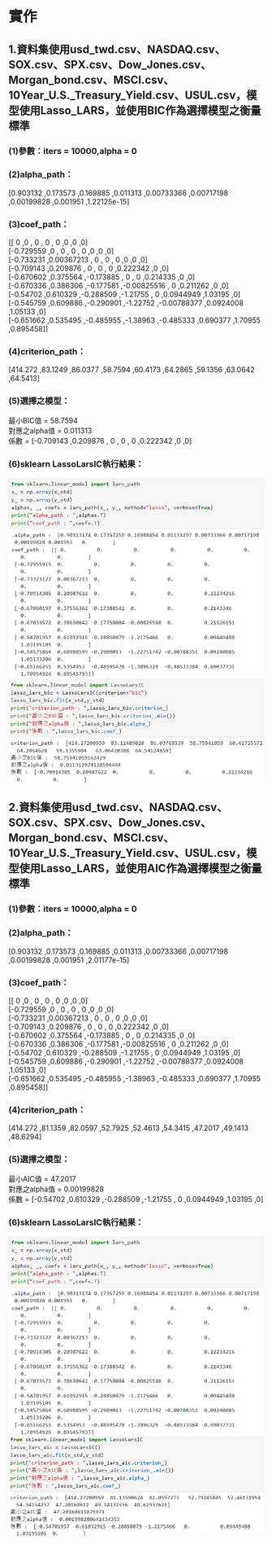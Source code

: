 實作
==========================================================================================
## 1.資料集使用usd_twd.csv、NASDAQ.csv、SOX.csv、SPX.csv、Dow_Jones.csv、Morgan_bond.csv、MSCI.csv、10Year_U.S._Treasury_Yield.csv、USUL.csv，模型使用Lasso_LARS，並使用BIC作為選擇模型之衡量標準  
### (1)參數：iters = 10000,alpha = 0  
### (2)alpha_path：  
[0.903132 ,0.173573 ,0.169885 ,0.011313 ,0.00733366 ,0.00717198 ,0.00199828 ,0.001951 ,1.22125e-15]  
### (3)coef_path：  
[[ 0                 ,0                 , 0                 , 0                , 0                 ,0                 ,0                ,0]  
 [-0.729559          ,0                 , 0                 , 0                , 0                 ,0                 ,0                ,0]  
 [-0.733231          ,0.00367213        , 0                 , 0                , 0                 ,0                 ,0                ,0]  
 [-0.709143          ,0.209876          , 0                 , 0                , 0                 ,0.222342          ,0                ,0]  
 [-0.670602          ,0.375564          ,-0.173885          , 0                , 0                 ,0.214335          ,0                ,0]  
 [-0.670336          ,0.386306          ,-0.177581          ,-0.00825516       , 0                 ,0.211262          ,0                ,0]  
 [-0.54702           ,0.610329          ,-0.288509          ,-1.21755          , 0                 ,0.0944949         ,1.03195          ,0]  
 [-0.545759          ,0.609886          ,-0.290901          ,-1.22752          ,-0.00788377        ,0.0924008         ,1.05133          ,0]  
 [-0.651662          ,0.535495          ,-0.485955          ,-1.38963          ,-0.485333          ,0.690377          ,1.70955          ,0.895458]]  
### (4)criterion_path：  
[414.272  ,83.1249  ,86.0377  ,58.7594  ,60.4173    ,64.2865    ,59.1356    ,63.0642  ,64.5413]  
### (5)選擇之模型：  
最小BIC值 = 58.7594  
對應之alpha值 = 0.011313  
係數 = [-0.709143          ,0.209876          , 0                 , 0                , 0                 ,0.222342          ,0                ,0]  
### (6)sklearn LassoLarsIC執行結果：  
![image](https://github.com/Suweihsiang/LinearRegression/blob/main/image/lars_path.png)  
![image](https://github.com/Suweihsiang/LinearRegression/blob/main/image/bic.png)  
  
  
## 2.資料集使用usd_twd.csv、NASDAQ.csv、SOX.csv、SPX.csv、Dow_Jones.csv、Morgan_bond.csv、MSCI.csv、10Year_U.S._Treasury_Yield.csv、USUL.csv，模型使用Lasso_LARS，並使用AIC作為選擇模型之衡量標準  
### (1)參數：iters = 10000,alpha = 0  
### (2)alpha_path：  
[0.903132   ,0.173573   ,0.169885   ,0.011313   ,0.00733366   ,0.00717198   ,0.00199828   ,0.001951   ,2.01177e-15]  
### (3)coef_path：  
[[ 0                 ,0                 , 0                 , 0                , 0                 ,0                 ,0                ,0]  
 [-0.729559          ,0                 , 0                 , 0                , 0                 ,0                 ,0                ,0]  
 [-0.733231          ,0.00367213        , 0                 , 0                , 0                 ,0                 ,0                ,0]  
 [-0.709143          ,0.209876          , 0                 , 0                , 0                 ,0.222342          ,0                ,0]  
 [-0.670602          ,0.375564          ,-0.173885          , 0                , 0                 ,0.214335          ,0                ,0]  
 [-0.670336          ,0.386306          ,-0.177581          ,-0.00825516       , 0                 ,0.211262          ,0                ,0]  
 [-0.54702           ,0.610329          ,-0.288509          ,-1.21755          , 0                 ,0.0944949         ,1.03195          ,0]  
 [-0.545759          ,0.609886          ,-0.290901          ,-1.22752          ,-0.00788377        ,0.0924008         ,1.05133          ,0]  
 [-0.651662          ,0.535495          ,-0.485955          ,-1.38963          ,-0.485333          ,0.690377          ,1.70955          ,0.895458]]  
### (4)criterion_path：  
[414.272    ,81.1359    ,82.0597    ,52.7925    ,52.4613      ,54.3415      ,47.2017      ,49.1413    ,48.6294]  
### (5)選擇之模型：  
最小AIC值 = 47.2017  
對應之alpha值 = 0.00199828  
係數 = [-0.54702           ,0.610329          ,-0.288509          ,-1.21755          , 0                 ,0.0944949         ,1.03195          ,0]  
### (6)sklearn LassoLarsIC執行結果：  
![image](https://github.com/Suweihsiang/LinearRegression/blob/main/image/lars_path.png)  
![image](https://github.com/Suweihsiang/LinearRegression/blob/main/image/aic.png)  
  